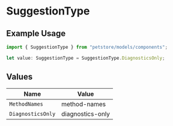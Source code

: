# SuggestionType

## Example Usage

```typescript
import { SuggestionType } from "petstore/models/components";

let value: SuggestionType = SuggestionType.DiagnosticsOnly;
```

## Values

| Name              | Value             |
| ----------------- | ----------------- |
| `MethodNames`     | method-names      |
| `DiagnosticsOnly` | diagnostics-only  |